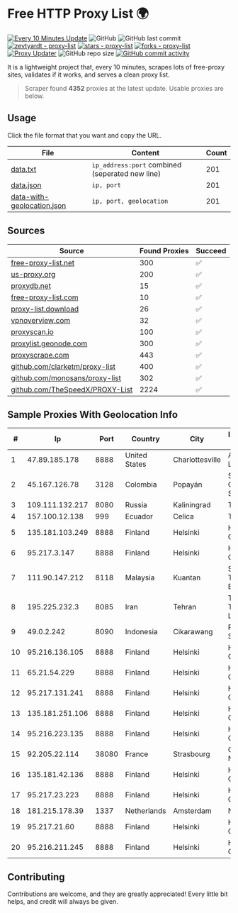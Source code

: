
# Free HTTP Proxy List 🌍

[![Every 10 Minutes Update](https://github.com/mertguvencli/http-proxy-list/actions/workflows/main.yml/badge.svg?branch=main)](https://github.com/mertguvencli/http-proxy-list/actions/workflows/main.yml)
![GitHub](https://img.shields.io/github/license/mertguvencli/http-proxy-list)
![GitHub last commit](https://img.shields.io/github/last-commit/mertguvencli/http-proxy-list)
[![zevtyardt - proxy-list](https://img.shields.io/static/v1?label=zevtyardt&message=proxy-list&color=blue&logo=github)](https://github.com/zevtyardt/proxy-list "Go to GitHub repo")
[![stars - proxy-list](https://img.shields.io/github/stars/zevtyardt/proxy-list?style=social)](https://github.com/zevtyardt/proxy-list)
[![forks - proxy-list](https://img.shields.io/github/forks/zevtyardt/proxy-list?style=social)](https://github.com/zevtyardt/proxy-list)
[![Proxy Updater](https://github.com/zevtyardt/proxy-list/workflows/Proxy%20Updater/badge.svg)](https://github.com/zevtyardt/proxy-list/actions?query=workflow:"Proxy+Updater")
![GitHub repo size](https://img.shields.io/github/repo-size/zevtyardt/proxy-list)
[![GitHub commit activity](https://img.shields.io/github/commit-activity/m/zevtyardt/proxy-list?logo=commits)](https://github.com/zevtyardt/proxy-list/commits/main)

It is a lightweight project that, every 10 minutes, scrapes lots of free-proxy sites, validates if it works, and serves a clean proxy list.

> Scraper found **4352** proxies at the latest update. Usable proxies are below.

## Usage

Click the file format that you want and copy the URL.

|File|Content|Count|
|----|-------|-----|
|[data.txt](https://raw.githubusercontent.com/mertguvencli/http-proxy-list/main/proxy-list/data.txt)|`ip_address:port` combined (seperated new line)|201|
|[data.json](https://raw.githubusercontent.com/mertguvencli/http-proxy-list/main/proxy-list/data.json)|`ip, port`|201|
|[data-with-geolocation.json](https://raw.githubusercontent.com/mertguvencli/http-proxy-list/main/proxy-list/data-with-geolocation.json)|`ip, port, geolocation`|201|

## Sources

|Source|Found Proxies|Succeed|
|------|-------------|-------|
|[free-proxy-list.net](https://free-proxy-list.net)|300|✅|
|[us-proxy.org](https://www.us-proxy.org)|200|✅|
|[proxydb.net](http://proxydb.net)|15|✅|
|[free-proxy-list.com](https://free-proxy-list.com/?page=&port=&type%5B%5D=http&type%5B%5D=https&up_time=0&search=Search)|10|✅|
|[proxy-list.download](https://www.proxy-list.download/HTTP)|26|✅|
|[vpnoverview.com](https://vpnoverview.com/privacy/anonymous-browsing/free-proxy-servers)|32|✅|
|[proxyscan.io](https://www.proxyscan.io)|100|✅|
|[proxylist.geonode.com](https://proxylist.geonode.com/api/proxy-list?limit=300&page=1&sort_by=lastChecked&sort_type=desc&protocols=http,https)|300|✅|
|[proxyscrape.com](https://api.proxyscrape.com/v2/?request=displayproxies&protocol=http&timeout=10000&country=all&ssl=all&anonymity=all)|443|✅|
|[github.com/clarketm/proxy-list](https://raw.githubusercontent.com/clarketm/proxy-list/master/proxy-list-raw.txt)|400|✅|
|[github.com/monosans/proxy-list](https://raw.githubusercontent.com/monosans/proxy-list/main/proxies/http.txt)|302|✅|
|[github.com/TheSpeedX/PROXY-List](https://raw.githubusercontent.com/TheSpeedX/PROXY-List/master/http.txt)|2224|✅|


## Sample Proxies With Geolocation Info

|#|Ip|Port|Country|City|Internet Service Provider|
|-|--|----|-------|----|-------------------------|
|1|47.89.185.178|8888|United States|Charlottesville|Alibaba.com LLC|
|2|45.167.126.78|3128|Colombia|Popayán|Sepcom Comunicaciones SAS|
|3|109.111.132.217|8080|Russia|Kaliningrad|TIS Dialog LLC|
|4|157.100.12.138|999|Ecuador|Celica|Telconet S.A|
|5|135.181.103.249|8888|Finland|Helsinki|Hetzner Online GmbH|
|6|95.217.3.147|8888|Finland|Helsinki|Hetzner Online GmbH|
|7|111.90.147.212|8118|Malaysia|Kuantan|Shinjiru Technology Sdn Bhd|
|8|195.225.232.3|8085|Iran|Tehran|TS Information Technology Limited|
|9|49.0.2.242|8090|Indonesia|Cikarawang|PT Usaha Adi Sanggoro|
|10|95.216.136.105|8888|Finland|Helsinki|Hetzner Online GmbH|
|11|65.21.54.229|8888|Finland|Helsinki|Hetzner Online GmbH|
|12|95.217.131.241|8888|Finland|Helsinki|Hetzner Online GmbH|
|13|135.181.251.106|8888|Finland|Helsinki|Hetzner Online GmbH|
|14|95.216.223.135|8888|Finland|Helsinki|Hetzner Online GmbH|
|15|92.205.22.114|38080|France|Strasbourg|GD MASS Network|
|16|135.181.42.136|8888|Finland|Helsinki|Hetzner Online GmbH|
|17|95.217.23.223|8888|Finland|Helsinki|Hetzner Online GmbH|
|18|181.215.178.39|1337|Netherlands|Amsterdam|NovoServe B.V.|
|19|95.217.21.60|8888|Finland|Helsinki|Hetzner Online GmbH|
|20|95.216.211.245|8888|Finland|Helsinki|Hetzner Online GmbH|



## Contributing

Contributions are welcome, and they are greatly appreciated! Every
little bit helps, and credit will always be given.

